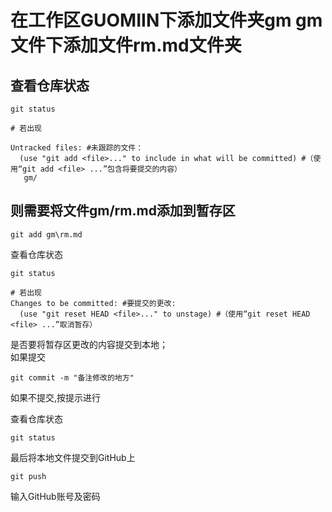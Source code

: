# 在工作区GUOMIIN下添加文件夹gm gm文件下添加文件rm.md文件夹  
## 查看仓库状态  
```
git status
  
# 若出现
  
Untracked files: #未跟踪的文件：  
  (use "git add <file>..." to include in what will be committed) #（使用“git add <file> ...”包含将要提交的内容）  
   gm/  
```

## 则需要将文件gm/rm.md添加到暂存区  
```
git add gm\rm.md  
```

查看仓库状态  
```
git status  

# 若出现  
Changes to be committed: #要提交的更改:  
  (use "git reset HEAD <file>..." to unstage) #（使用“git reset HEAD <file> ...”取消暂存） 
```
是否要将暂存区更改的内容提交到本地；  
如果提交 
```
git commit -m "备注修改的地方"  
```

如果不提交,按提示进行  

查看仓库状态  
```
git status  
```

最后将本地文件提交到GitHub上  
```
git push  
```

输入GitHub账号及密码  